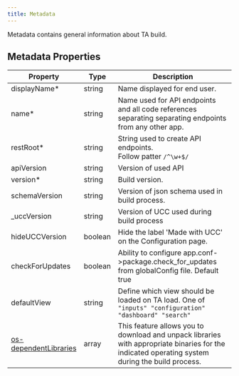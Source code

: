 ```yaml
---
title: Metadata
---
```


Metadata contains general information about TA build.

## Metadata Properties

| Property                                                      | Type    | Description                                                                                                                                     |
| ------------------------------------------------------------- | ------- | ----------------------------------------------------------------------------------------------------------------------------------------------- |
| displayName<span class="required-asterisk">\*</span>          | string  | Name displayed for end user.                                                                                                                    |
| name<span class="required-asterisk">\*</span>                 | string  | Name used for API endpoints and all code references separating separating endpoints from any other app.                                         |
| restRoot<span class="required-asterisk">\*</span>             | string  | String used to create API endpoints. <br> Follow patter ```/^\w+$/```                                                                           |
| apiVersion                                                    | string  | Version of used API                                                                                                                             |
| version<span class="required-asterisk">\*</span>              | string  | Build version.                                                                                                                                  |
| schemaVersion                                                 | string  | Version of json schema used in build process.                                                                                                   |
| \_uccVersion                                                  | string  | Version of UCC used during build process                                                                                                        |
| hideUCCVersion                                                | boolean | Hide the label 'Made with UCC' on the Configuration page.                                                                                       |
| checkForUpdates                                               | boolean | Ability to configure app.conf->package.check_for_updates from globalConfig file. Default true                                                   |
| defaultView                                                   | string  | Define which view should be loaded on TA load. One of ``` "inputs" "configuration" "dashboard" "search" ```                                     |
| [os-dependentLibraries](./advanced/os-dependent_libraries.md) | array   | This feature allows you to download and unpack libraries with appropriate binaries for the indicated operating system during the build process. |

